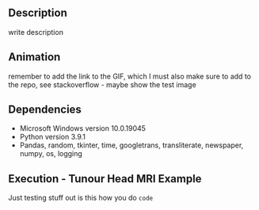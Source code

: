 ## Description 
write description

## Animation
remember to add the link to the GIF, which I must also make sure to add to the repo, see stackoverflow - maybe show the test image 

## Dependencies
* Microsoft Windows version 10.0.19045
* Python version 3.9.1
* Pandas, random, tkinter, time, googletrans, transliterate, newspaper, numpy, os, logging

## Execution - Tunour Head MRI Example 
Just testing stuff out
is this how you do `code`
